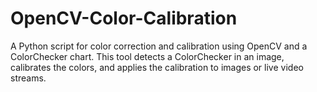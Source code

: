 # OpenCV-Color-Calibration
 A Python script for color correction and calibration using OpenCV and a ColorChecker chart. This tool detects a ColorChecker in an image, calibrates the colors, and applies the calibration to images or live video streams.
